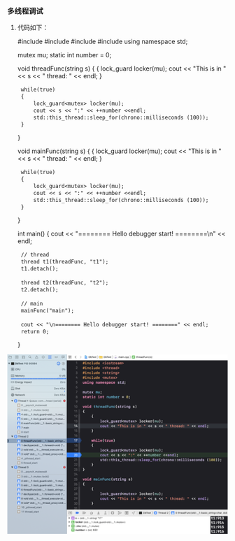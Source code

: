 ### 多线程调试 ###

1. 代码如下：

    #include <iostream>
    #include <thread>
    #include <string>
    #include <mutex>
    using namespace std;

    mutex mu;
    static int number = 0;

    void threadFunc(string s)
    {
        {
            lock_guard<mutex> locker(mu);
            cout << "This is in " << s << " thread: " << endl;
        }

        while(true)
        {
            lock_guard<mutex> locker(mu);
            cout << s << ":" << ++number <<endl;
            std::this_thread::sleep_for(chrono::milliseconds (100));
        }
    }

    void mainFunc(string s)
    {
        {
            lock_guard<mutex> locker(mu);
            cout << "This is in " << s << " thread: " << endl;
        }

        while(true)
        {
            lock_guard<mutex> locker(mu);
            cout << s << ":" << ++number <<endl;
            std::this_thread::sleep_for(chrono::milliseconds (100));
        }
    }

    int main()
    {
        cout << "======== Hello debugger start! ========\n" << endl;

        // thread
        thread t1(threadFunc, "t1");
        t1.detach();

        thread t2(threadFunc, "t2");
        t2.detach();

        // main
        mainFunc("main");

        cout << "\n======== Hello debugger start! ========" << endl;
        return 0;
    }


![image](https://github.com/Javen9527/For-OsxDevelop/blob/main/pic/debug1.png)
